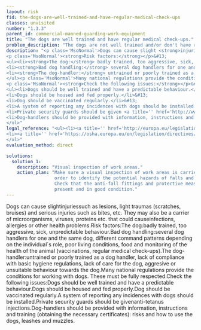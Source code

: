 ```yaml
---
layout: risk
fid: the-dogs-are-well-trained-and-have-regular-medical-check-ups
classes: unvisited
number: "1.3.3"
parent_id: commercial-manned-guarding-work-equipment
title: "The dogs are well trained and have regular medical check-ups."
problem_description: "The dogs are not well trained and/or don't have regular medical check-ups."
description: "<p class='MsoNormal'>Dogs can cause slight <strong>injuries</strong> such as lesions, light traumas (scratches, bruises) and serious injuries such as bites, etc. They may also be a carrier of microorganisms, viruses, proteins etc. that could cause <strong>infections, allergies or other health problems</strong>.</p>&#13;
<p class='MsoNormal'><strong>Risk factors:</strong></p>&#13;
<ul><li><strong>The dog:</strong> badly trained, too aggressive, sick, unpredictable behaviour.</li>&#13;
<li><strong>Bad dog handling:</strong> several dog handlers for one and the same dog, different command patterns depending on the individual´s role, poor living conditions, food and monitoring of the health of the animal (vaccinations, regular medical check-ups).</li>&#13;
<li><strong>The dog-handler:</strong> untrained or poorly trained as a dog handler, lack of compliance with basic hygiene regulations, lack of care for the dog, aggresive or unsuitable behaviour towards the dog.</li>&#13;
</ul><p class='MsoNormal'>Many national regulations provide the conditions for working with dogs. These must be fully respected.</p>&#13;
<p class='MsoNormal'><strong>Check the following issues:</strong></p>&#13;
<ul><li>Dogs should be well trained and have a predictable behaviour.</li>&#13;
<li>Dogs should be housed and fed properly.</li>&#13;
<li>Dog should be vaccinated regularly.</li>&#13;
<li>A system of reporting any incidences with dogs should be installed.</li>&#13;
<li>Private security guards should be given <a title='' href='http://www.hse.gov.uk/violence/security.htm' target='_blank' rel='nofollow'>anti-tetanus injections.</a></li>&#13;
<li>Dog-handlers should be provided with information, instructions and training (obtaining the necessary certificates): risks and how to use the dogs, leashes and muzzles.</li>&#13;
</ul>"
legal_reference: "<ul><li><a title='' href='http://europa.eu/legislation_summaries/employment_and_social_policy/health_hygiene_safety_at_work/c11113_en.htm' rel='nofollow' target='_blank'>89/391/CEE Implementing measures to improve the health and safety of workers (framework directive).</a></li>&#13;
<li><a title='' href='https://osha.europa.eu/en/legislation/directives/exposure-to-biological-agents/77' rel='nofollow' target='_blank'>2000/54/EC Directive on the protection of workers from risks related to exposure to biological agents at work</a>.</li>&#13;
</ul>"
evaluation_method: direct

solutions:
  solution_1:
    description: "Visual inspection of work areas."
    action_plan: "Make sure a visual inspection of work areas is carried out in
                  order to identify the potential hazards of falls and slips.
                  Check that the anti-fall fittings and protective measures are
                  present and in good condition."
---
```

Dogs can cause slightinjuriessuch as lesions, light traumas (scratches,
bruises) and serious injuries such as bites, etc. They may also be a carrier
of microorganisms, viruses, proteins etc. that could causeinfections,
allergies or other health problems.Risk factors:The dog:badly trained, too
aggressive, sick, unpredictable behaviour.Bad dog handling:several dog
handlers for one and the same dog, different command patterns depending on the
individual´s role, poor living conditions, food and monitoring of the health
of the animal (vaccinations, regular medical check-ups).The dog-
handler:untrained or poorly trained as a dog handler, lack of compliance with
basic hygiene regulations, lack of care for the dog, aggresive or unsuitable
behaviour towards the dog.Many national regulations provide the conditions for
working with dogs. These must be fully respected.Check the following
issues:Dogs should be well trained and have a predictable behaviour.Dogs
should be housed and fed properly.Dog should be vaccinated regularly.A system
of reporting any incidences with dogs should be installed.Private security
guards should be givenanti-tetanus injections.Dog-handlers should be provided
with information, instructions and training (obtaining the necessary
certificates): risks and how to use the dogs, leashes and muzzles.



